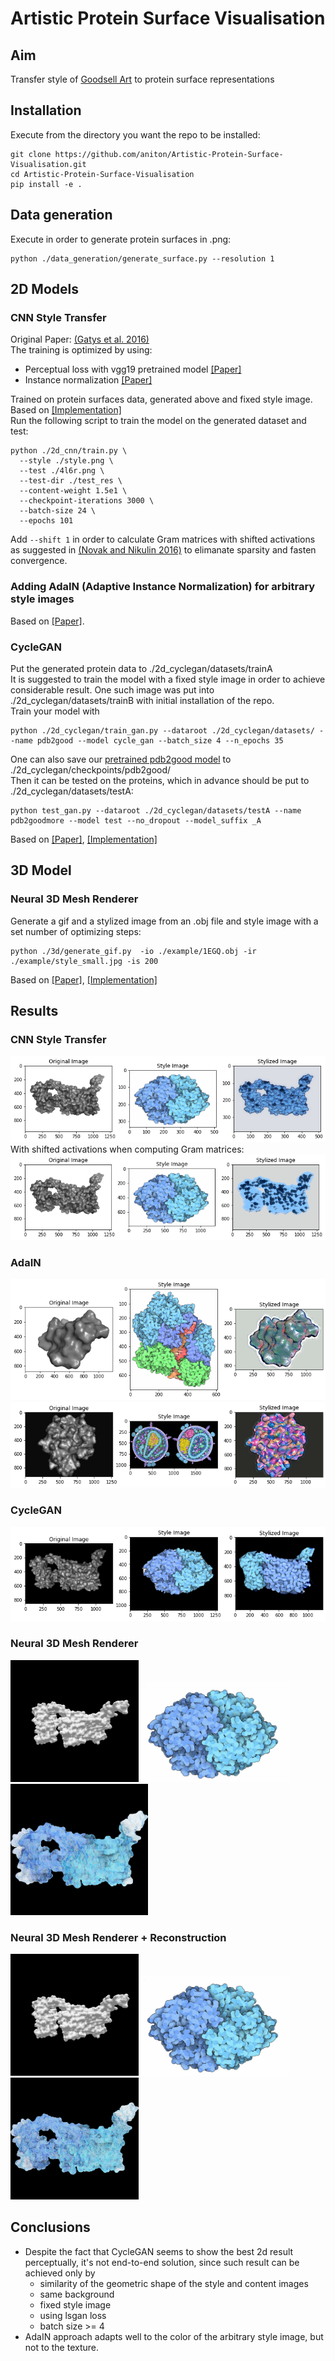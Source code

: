 # Artistic Protein Surface Visualisation
## Aim
Transfer style of [Goodsell Art](https://ccsb.scripps.edu/goodsell/) to protein surface representations
## Installation

Execute from the directory you want the repo to be installed:

```
git clone https://github.com/aniton/Artistic-Protein-Surface-Visualisation.git
cd Artistic-Protein-Surface-Visualisation
pip install -e .
```
## Data generation
Execute in order to generate protein surfaces in .png:
```
python ./data_generation/generate_surface.py --resolution 1
```
## 2D Models

### CNN Style Transfer 
Original Paper: [(Gatys et al. 2016)](https://openaccess.thecvf.com/content_cvpr_2016/papers/Gatys_Image_Style_Transfer_CVPR_2016_paper.pdf) <br>
The training is optimized by using:
- Perceptual loss with vgg19 pretrained model [[Paper]](https://arxiv.org/pdf/1603.08155.pdf)
- Instance normalization [[Paper]](https://arxiv.org/pdf/1607.08022.pdf) <br>

Trained on protein surfaces data, generated above and fixed style image. <br>
Based on [[Implementation]](https://github.com/lengstrom/fast-style-transfer) <br>
Run the following script to train the model on the generated dataset and test:

```
python ./2d_cnn/train.py \
  --style ./style.png \
  --test ./4l6r.png \
  --test-dir ./test_res \
  --content-weight 1.5e1 \
  --checkpoint-iterations 3000 \
  --batch-size 24 \
  --epochs 101
  ``` 
 Add  `--shift 1` in order to calculate Gram matrices with shifted activations as suggested in [(Novak and Nikulin 2016)](https://arxiv.org/pdf/1605.04603.pdf) to elimanate sparsity and fasten convergence.
 
### Adding AdaIN (Adaptive Instance Normalization) for arbitrary style images

Based on [[Paper]](https://arxiv.org/pdf/1703.06868.pdf).

### CycleGAN
Put the generated protein data to  ./2d_cyclegan/datasets/trainA <br>
It is suggested to train the model with a fixed style image in order to achieve considerable result. One such image was put into ./2d_cyclegan/datasets/trainB with initial installation of the repo. <br>
Train your model with
```
python ./2d_cyclegan/train_gan.py --dataroot ./2d_cyclegan/datasets/ --name pdb2good --model cycle_gan --batch_size 4 --n_epochs 35
 ``` 
One can also save our [pretrained pdb2good model](https://drive.google.com/file/d/1jcHCqAkI5xWj4GfYgkqKnUBXGh9nbHHZ/view?usp=sharing) to ./2d_cyclegan/checkpoints/pdb2good/ <br> Then it can be tested on the proteins, which in advance should be put to ./2d_cyclegan/datasets/testA:
```
python test_gan.py --dataroot ./2d_cyclegan/datasets/testA --name pdb2goodmore --model test --no_dropout --model_suffix _A 
 ``` 
 Based on [[Paper]](https://arxiv.org/pdf/1703.10593.pdf), [[Implementation]](https://github.com/junyanz/pytorch-CycleGAN-and-pix2pix)
 ## 3D Model
 ### Neural 3D Mesh Renderer
 Generate a gif and a stylized image from an .obj file and style image with a set number of optimizing steps:
 ```
 python ./3d/generate_gif.py  -io ./example/1EGQ.obj -ir ./example/style_small.jpg -is 200
 ```
 Based on [[Paper]](https://arxiv.org/abs/1711.07566), [[Implementation]](https://github.com/hiroharu-kato/neural_renderer)
 ## Results
 ### CNN Style Transfer
![Screenshot](./results/cnn.png) <br>
With shifted activations when computing Gram matrices: <br>
![Screenshot](./results/shift.png) 
 ### AdaIN
 ![Screenshot](./results/ada1.png) <br>
  ![Screenshot](./results/ada2.png) 
 ### CycleGAN
 ![Screenshot](./results/gan_new.png) <br>

### Neural 3D Mesh Renderer
<img src="./example/obj.gif" width="205" height="195"><img src="./example/style.png" width="240" height="160"><img src="./example/mesh22d.png" width="220" height="210">
 ### Neural 3D Mesh Renderer + Reconstruction
<img src="./example/obj.gif" width="205" height="195"><img src="./example/style.png" width="240" height="160"><img src="./results/result3d.gif" width="205" height="195"> <br>
 ## Conclusions
 - Despite the fact that CycleGAN seems to show the best 2d result perceptually, it's not end-to-end solution, since such result can be achieved only by
     - similarity of the geometric shape of the style and content images
     - same background
     - fixed style image
     - using lsgan loss
     - batch size >= 4 
- AdaIN approach adapts well to the color of the arbitrary style image, but not to the texture.  
